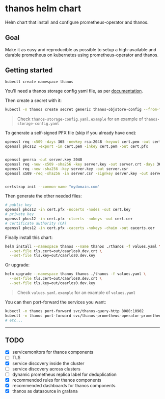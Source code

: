 # thanos helm chart

Helm chart that install and configure prometheus-operator and thanos.

## Goal

Make it as easy and reproducible as possible to setup a high-available and
durable prometheus on kubernetes using prometheus-operator and thanos.

## Getting started

```sh
kubectl create namespace thanos
```

You'll need a thanos storage config yaml file, as per
[documentation](https://thanos.io/storage.md/).

Then create a secret with it:

```sh
kubectl -n thanos create secret generic thanos-objstore-config --from-file=thanos.yaml=thanos-storage-config.yaml
```

> Check `thanos-storage-config.yaml.example` for an example of `thanos-storage-config.yaml`

To generate a self-signed PFX file (skip if you already have one):

```sh
openssl req -x509 -days 365 -newkey rsa:2048 -keyout cert.pem -out cert.pem
openssl pkcs12 -export -in cert.pem -inkey cert.pem -out cert.pfx


openssl genrsa -out server.key 2048
openssl req -new -x509 -sha256 -key server.key -out server.crt -days 3650
openssl req -new -sha256 -key server.key -out server.csr
openssl x509 -req -sha256 -in server.csr -signkey server.key -out server.crt -days 3650


certstrap init --common-name "mydomain.com"
```

Then generate the other needed files:

```sh
# public key
openssl pkcs12 -in cert.pfx -nocerts -nodes -out cert.key
# private key
openssl pkcs12 -in cert.pfx -clcerts -nokeys -out cert.cer
# certificate authority (CA)
openssl pkcs12 -in cert.pfx -cacerts -nokeys -chain -out cacerts.cer
```

Finally install this chart:

```sh
helm install --namespace thanos --name thanos ./thanos -f values.yaml \
  --set-file tls.cert=out/caarlos0.dev.crt \
  --set-file tls.key=out/caarlos0.dev.key
```

Or upgrade:

```sh
helm upgrade --namespace thanos thanos ./thanos -f values.yaml \
  --set-file tls.cert=out/caarlos0.dev.crt \
  --set-file tls.key=out/caarlos0.dev.key
```

> Check `values.yaml.example` for an example of `values.yaml`

You can then port-forward the services you want:

```sh
kubectl -n thanos port-forward svc/thanos-query-http 8080:10902
kubectl -n thanos port-forward svc/thanos-prometheus-operator-prometheus 9090:9090
# etc...
```

---

## TODO

- [x] servicemonitors for thanos components
- [ ] TLS
- [x] service discovery inside the cluster
- [ ] service discovery across clusters
- [ ] dynamic prometheus replica label for deduplication
- [x] recommended rules for thanos components
- [x] recommended dashboards for thanos components
- [x] thanos as datasource in grafana
